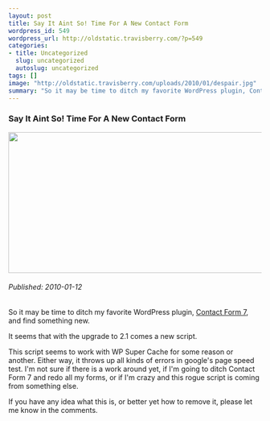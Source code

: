 ```yaml
--- 
layout: post
title: Say It Aint So! Time For A New Contact Form
wordpress_id: 549
wordpress_url: http://oldstatic.travisberry.com/?p=549
categories: 
- title: Uncategorized
  slug: uncategorized
  autoslug: uncategorized
tags: []
image: "http://oldstatic.travisberry.com/uploads/2010/01/despair.jpg"
summary: "So it may be time to ditch my favorite WordPress plugin, Contact Form 7, and find something new."
---
```

<article class="post clearfix">
  <h3>Say It Aint So! Time For A New Contact Form</h3>
  <a href="http://www.flickr.com/photos/ngmmemuda/4171221241/" class="postImageLink"><img src="http://oldstatic.travisberry.com/uploads/2010/01/despair.jpg" alt="" class="thumbnail alignleft" width=640 height=280 /></a>
  <h6>Published: 2010-01-12</h6>

So it may be time to ditch my favorite WordPress plugin, [Contact Form 7](http://contactform7.com/), and find something new.
<div class="clearfix"></div>
It seems that with the upgrade to 2.1 comes a new script.

<script src="https://gist.github.com/1176888.js?file=example1.html"></script>

This script seems to work with WP Super Cache for some reason or another. Either way, it throws up all kinds of errors in google's page speed test. I'm not sure if there is a work around yet, if I'm going to ditch Contact Form 7 and redo all my forms, or if I'm crazy and this rogue script is coming from something else.

If you have any idea what this is, or better yet how to remove it, please let me know in the comments.
</article>
